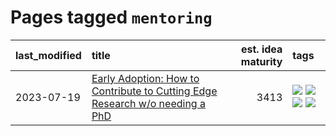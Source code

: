 # Pages tagged `mentoring`

|last_modified|title|est. idea maturity|tags
|:---|:---|---:|:---|
|2023-07-19|[Early Adoption: How to Contribute to Cutting Edge Research w/o needing a PhD](../early_adoption_and_fomo.md)|3413|[![](https://img.shields.io/badge/tag-career_advice-b59164)](../tags/career_advice.md) [![](https://img.shields.io/badge/tag-early_adoption-2b1224)](../tags/early_adoption.md) [![](https://img.shields.io/badge/tag-mentoring-869cae)](../tags/mentoring.md) [![](https://img.shields.io/badge/tag-reddit-3c7f53)](../tags/reddit.md)|